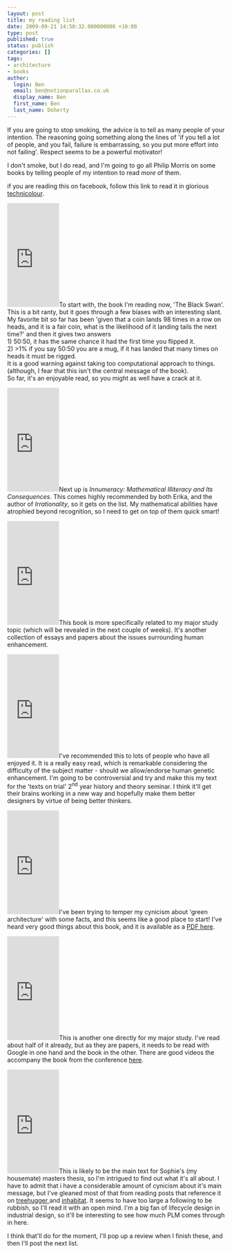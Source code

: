 ```yaml
---
layout: post
title: my reading list
date: 2009-09-21 14:50:32.000000000 +10:00
type: post
published: true
status: publish
categories: []
tags:
- architecture
- books
author:
  login: Ben
  email: ben@notionparallax.co.uk
  display_name: Ben
  first_name: Ben
  last_name: Doherty
---
```

<p>If you are going to stop smoking, the advice is to tell as many people of your intention. The reasoning going something along the lines of 'if you tell a lot of people, and you fail, failure is embarrassing, so you put more effort into not failing'. Respect seems to be a powerful motivator!</p>
<p>I don't smoke, but I do read, and I'm going to go all Philip Morris on some books by telling people of my intention to read <em>more </em>of them.</p>
<p>if you are reading this on facebook, follow this link to read it in glorious <a href="http://www.notionparallax.co.uk/wordpress/index.php/2009/09/my-reading-list/">technicolour</a>.<br />
<!--more--></p>
<p><iframe style="width:120px;height:240px;" src="http://rcm-uk.amazon.co.uk/e/cm?lt1=_blank&bc1=FFFFFF&IS2=1&nou=1&bg1=FFFFFF&fc1=000000&lc1=0000FF&t=notioparal-21&o=2&p=8&l=as1&m=amazon&f=ifr&md=0M5A6TN3AXP2JHJBWT02&asins=0141034599" scrolling="no" marginwidth="0" marginheight="0" frameborder="0">There really should be an iframe here :( </iframe>To start with, the book I'm reading now, 'The Black Swan'. This is a bit ranty, but it goes through a few biases with an interesting slant. My favorite bit so far has been 'given that a coin lands 98 times in a row on heads, and it is a fair coin, what is the likelihood of it landing tails the next time?' and then it gives two answers<br />
1) 50:50, it has the same chance it had the first time you flipped it.<br />
2) >1% if you say 50:50 you are a mug, if it has landed that many times on heads it must be rigged.<br />
It is a good warning against taking too computational approach to things. (although, I fear that this isn't the central message of the book).<br />
So far, it's an enjoyable read, so you might as well have a crack at it.</p>
<p><iframe style="width:120px;height:240px;" src="http://rcm-uk.amazon.co.uk/e/cm?lt1=_blank&bc1=FFFFFF&IS2=1&nou=1&bg1=FFFFFF&fc1=000000&lc1=0000FF&t=notioparal-21&o=2&p=8&l=as1&m=amazon&f=ifr&md=0M5A6TN3AXP2JHJBWT02&asins=0809058405" scrolling="no" marginwidth="0" marginheight="0" frameborder="0">There really should be an iframe here :( </iframe>Next up is <em>Innumeracy: Mathematical Illiteracy and Its Consequences</em>. This comes highly recommended by both Erika, and the author of <em>Irrationality</em>, so it gets on the list. My mathematical abilities have atrophied beyond recognition, so I need to get on top of them quick smart!</p>
<p><iframe style="width:120px;height:240px;" src="http://rcm-uk.amazon.co.uk/e/cm?lt1=_blank&bc1=FFFFFF&IS2=1&nou=1&bg1=FFFFFF&fc1=000000&lc1=0000FF&t=notioparal-21&o=2&p=8&l=as1&m=amazon&f=ifr&md=0M5A6TN3AXP2JHJBWT02&asins=0199299722" scrolling="no" marginwidth="0" marginheight="0" frameborder="0">There really should be an iframe here :( </iframe>This book is more specifically related to my major study topic (which will be revealed in the next couple of weeks). It's another collection of essays and papers about the issues surrounding human enhancement.</p>
<p><iframe style="width:120px;height:240px;" src="http://rcm-uk.amazon.co.uk/e/cm?lt1=_blank&bc1=FFFFFF&IS2=1&nou=1&bg1=FFFFFF&fc1=000000&lc1=0000FF&t=notioparal-21&o=2&p=8&l=as1&m=amazon&f=ifr&md=0M5A6TN3AXP2JHJBWT02&asins=067401927X" scrolling="no" marginwidth="0" marginheight="0" frameborder="0">There really should be an iframe here :( </iframe>I've recommended this to lots of people who have all enjoyed it. It is a really easy read, which is remarkable considering the difficulty of the subject matter - should we allow/endorse human genetic enhancement. I'm going to be controversial and try and make this my text for the 'texts on trial' 2<sup>nd</sup> year history and theory seminar. I think it'll get their brains working in a new way and hopefully make them better designers by virtue of being better thinkers.</p>
<p><iframe style="width:120px;height:240px;" src="http://rcm-uk.amazon.co.uk/e/cm?lt1=_blank&bc1=FFFFFF&IS2=1&nou=1&bg1=FFFFFF&fc1=000000&lc1=0000FF&t=notioparal-21&o=2&p=8&l=as1&m=amazon&f=ifr&md=0M5A6TN3AXP2JHJBWT02&asins=0954452933" scrolling="no" marginwidth="0" marginheight="0" frameborder="0">There really should be an iframe here :( </iframe>I've been trying to temper my cynicism about 'green architecture' with some facts, and this seems like a good place to start! I've heard very good things about this book, and it is available as a <a href="http://www.withouthotair.com/">PDF here</a>.</p>
<p><iframe style="width:120px;height:240px;" src="http://rcm-uk.amazon.co.uk/e/cm?lt1=_blank&bc1=FFFFFF&IS2=1&nou=1&bg1=FFFFFF&fc1=000000&lc1=0000FF&t=notioparal-21&o=2&p=8&l=as1&m=amazon&f=ifr&md=0M5A6TN3AXP2JHJBWT02&asins=0198570503" scrolling="no" marginwidth="0" marginheight="0" frameborder="0">There really should be an iframe here :( </iframe>This is another one directly for my major study. I've read about half of it already, but as they are papers, it needs to be read with Google in one hand and the book in the other. There are good videos the accompany the book from the conference <a href="http://www.vimeo.com/user1646158">here</a>.</p>
<p><iframe style="width:120px;height:240px;" src="http://rcm-uk.amazon.co.uk/e/cm?lt1=_blank&bc1=FFFFFF&IS2=1&nou=1&bg1=FFFFFF&fc1=000000&lc1=0000FF&t=notioparal-21&o=2&p=8&l=as1&m=amazon&f=ifr&md=0M5A6TN3AXP2JHJBWT02&asins=0865475873" scrolling="no" marginwidth="0" marginheight="0" frameborder="0">There really should be an iframe here :( </iframe>This is likely to be the main text for Sophie's (my housemate) masters thesis, so I'm intrigued to find out what it's all about. I have to admit that i have a considerable amount of cynicism about it's main message, but I've gleaned most of that from reading posts that reference it on <a href="http://www.treehugger.com/files/2005/08/cradle_to_cradl.php">treehugger </a>and <a href="http://www.inhabitat.com/2005/06/24/cradle-to-cradle-certification/">inhabitat</a>. It seems to have too large a following to be rubbish, so I'll read it with an open mind. I'm a big fan of lifecycle design in industrial design, so it'll be interesting to see how much PLM comes through in here.</p>
<p>I think that'll do for the moment, I'll pop up a review when I finish these, and then I'll post the next list.</p>
